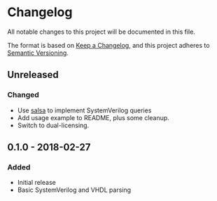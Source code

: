 # Changelog
All notable changes to this project will be documented in this file.

The format is based on [Keep a Changelog](https://keepachangelog.com/en/1.0.0/),
and this project adheres to [Semantic Versioning](https://semver.org/spec/v2.0.0.html).

## Unreleased
### Changed
- Use [salsa](https://github.com/salsa-rs/salsa) to implement SystemVerilog queries
- Add usage example to README, plus some cleanup.
- Switch to dual-licensing.

## 0.1.0 - 2018-02-27
### Added
- Initial release
- Basic SystemVerilog and VHDL parsing
